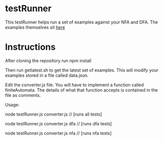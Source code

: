# testRunner

This testRunner helps run a set of examples against your NFA and DFA.
The examples themselves sit [here](https://raw.githubusercontent.com/craftybones/examples_json/master/examples.json)


# Instructions
After cloning the repository run npm install

Then run getlatest.sh to get the latest set of examples. This will modify your
examples stored in a file called data.json.

Edit the converter.js file. You will have to implement a function called
finiteAutomata. The details of what that function accepts is contained in the
file as comments.

Usage:

node testRunner.js converter.js  // [runs all tests]

node testRunner.js converter.js dfa // [runs dfa tests]

node testRunner.js converter.js nfa // [runs nfa tests]
